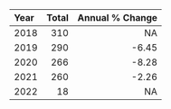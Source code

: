 |Year | Total| Annual % Change|
|:----|-----:|---------------:|
|2018 |   310|              NA|
|2019 |   290|           -6.45|
|2020 |   266|           -8.28|
|2021 |   260|           -2.26|
|2022 |    18|              NA|
